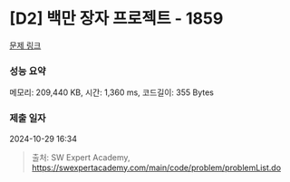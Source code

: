 # [D2] 백만 장자 프로젝트 - 1859 

[문제 링크](https://swexpertacademy.com/main/code/problem/problemDetail.do?contestProbId=AV5LrsUaDxcDFAXc) 

### 성능 요약

메모리: 209,440 KB, 시간: 1,360 ms, 코드길이: 355 Bytes

### 제출 일자

2024-10-29 16:34



> 출처: SW Expert Academy, https://swexpertacademy.com/main/code/problem/problemList.do